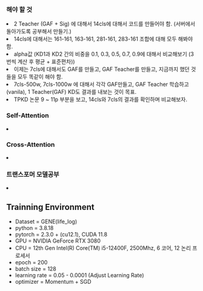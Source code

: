 ### 해야 할 것
<li> 2 Teacher (GAF + Sig) 에 대해서 14cls에 대해서 코드를 만들어야 함. (서버에서 돌아가도록 공부해서 만들기.) </li>
<li> 14cls에 대해서는 161-161, 163-161, 281-161, 283-161 조합에 대해 모두 해봐야함. </li>
<li> alpha값 (KD1과 KD2 간의 비중을 0.1, 0.3, 0.5, 0.7, 0.9에 대해서 비교해보기 (3번씩 계산 후 평균 + 표준편차)) </li>
<li> 이제는 7cls에 대해서도 GAF를 만들고, GAF Teacher를 만들고, 지금까지 했던 것들을 모두 똑같이 해야 함. </li>
<li> 7cls-500w, 7cls-1000w 에 대해서 각각 GAF만들고, GAF Teacher 학습하고(vanila), 1 Teacher(GAF) KD도 결과를 내보는 것이 목표. </li>
<li> TPKD 논문 9 ~ 11p 부분을 보고, 14cls와 7cls의 결과를 확인하며 비교해보자. </li>


### Self-Attention
<li>  </li>


### Cross-Attention
<li>  </li>


### 트랜스포머 모델공부
<li>  </li>


## Trainning Environment
<ul>
<li> Dataset = GENE(life_log) </li> 
<li> python = 3.8.18 </li>
<li> pytorch = 2.3.0 + (cu12.1), CUDA 11.8 </li>
<li> GPU = NVIDIA GeForce RTX 3080 </li>
<li> CPU = 12th Gen Intel(R) Core(TM) i5-12400F, 2500Mhz, 6 코어, 12 논리 프로세서 </li>
<li> epoch = 200 </li>
<li> batch size = 128 </li>
<li> learning rate = 0.05 - 0.0001 (Adjust Learning Rate) </li>
<li> optimizer = Momentum + SGD </li>
</ul>